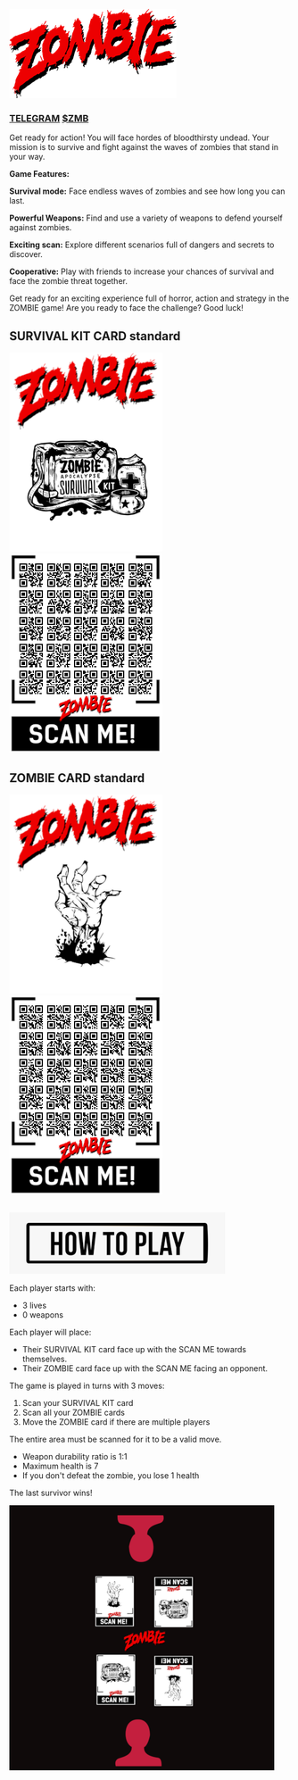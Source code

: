![ZOMBIE](/images/logo.png) 
### [TELEGRAM](https://t.me/ZOMBIE_QR)         [$ZMB](https://t.me/blum/app?startapp=memepadjetton_ZMB_qazah-ref_t4h4ymyIgR)


Get ready for action! You will face hordes of bloodthirsty undead. Your mission is to survive and fight against the waves of zombies that stand in your way. 


**Game Features:**

**Survival mode:** Face endless waves of zombies and see how long you can last. 

**Powerful Weapons:** Find and use a variety of weapons to defend yourself against zombies. 

**Exciting scan:** Explore different scenarios full of dangers and secrets to discover. 

**Cooperative:** Play with friends to increase your chances of survival and face the zombie threat together. 



Get ready for an exciting experience full of horror, action and strategy in the ZOMBIE game! Are you ready to face the challenge? Good luck!

## SURVIVAL KIT CARD standard
![KIT](/images/KIT.png) ![KIT-QR](/images/KIT-SURVIVE.png)    

## ZOMBIE CARD standard
![ZOMBIE](/images/ZOMBIE.png) ![ZOMBIES](/images/ZOMBIES.png) 

##
![how2play](/images/how2play.png) 

Each player starts with:
- 3 lives
- 0 weapons

Each player will place:
- Their SURVIVAL KIT card face up with the SCAN ME towards themselves.
- Their ZOMBIE card face up with the SCAN ME facing an opponent.

The game is played in turns with 3 moves:
1. Scan your SURVIVAL KIT card
2. Scan all your ZOMBIE cards
3. Move the ZOMBIE card if there are multiple players

The entire area must be scanned for it to be a valid move.

- Weapon durability ratio is 1:1
- Maximum health is 7
- If you don't defeat the zombie, you lose 1 health


The last survivor wins!


![PvP](/images/1vs1.png) 






